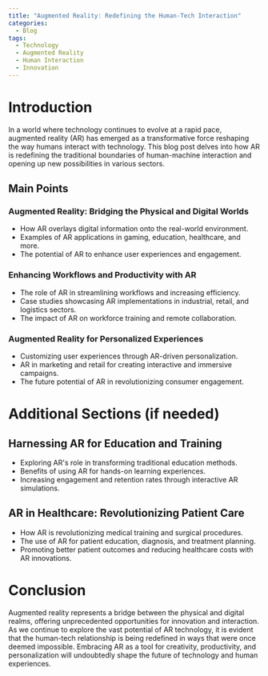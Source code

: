 ```yaml
---
title: "Augmented Reality: Redefining the Human-Tech Interaction"
categories:
  - Blog
tags:
  - Technology
  - Augmented Reality
  - Human Interaction
  - Innovation
---
```


# Introduction
In a world where technology continues to evolve at a rapid pace, augmented reality (AR) has emerged as a transformative force reshaping the way humans interact with technology. This blog post delves into how AR is redefining the traditional boundaries of human-machine interaction and opening up new possibilities in various sectors.

## Main Points
### Augmented Reality: Bridging the Physical and Digital Worlds
- How AR overlays digital information onto the real-world environment.
- Examples of AR applications in gaming, education, healthcare, and more.
- The potential of AR to enhance user experiences and engagement.

### Enhancing Workflows and Productivity with AR
- The role of AR in streamlining workflows and increasing efficiency.
- Case studies showcasing AR implementations in industrial, retail, and logistics sectors.
- The impact of AR on workforce training and remote collaboration.

### Augmented Reality for Personalized Experiences
- Customizing user experiences through AR-driven personalization.
- AR in marketing and retail for creating interactive and immersive campaigns.
- The future potential of AR in revolutionizing consumer engagement.

# Additional Sections (if needed)
## Harnessing AR for Education and Training
- Exploring AR's role in transforming traditional education methods.
- Benefits of using AR for hands-on learning experiences.
- Increasing engagement and retention rates through interactive AR simulations.

## AR in Healthcare: Revolutionizing Patient Care
- How AR is revolutionizing medical training and surgical procedures.
- The use of AR for patient education, diagnosis, and treatment planning.
- Promoting better patient outcomes and reducing healthcare costs with AR innovations.

# Conclusion
Augmented reality represents a bridge between the physical and digital realms, offering unprecedented opportunities for innovation and interaction. As we continue to explore the vast potential of AR technology, it is evident that the human-tech relationship is being redefined in ways that were once deemed impossible. Embracing AR as a tool for creativity, productivity, and personalization will undoubtedly shape the future of technology and human experiences.